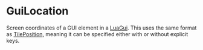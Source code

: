 # GuiLocation

Screen coordinates of a GUI element in a [LuaGui](runtime:LuaGui). This uses the same format as [TilePosition](runtime:TilePosition), meaning it can be specified either with or without explicit keys.

